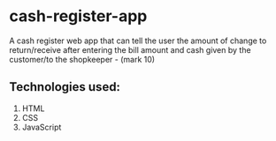 # cash-register-app

A cash register web app that can tell the user the amount of change to return/receive after entering the bill amount and cash given by the customer/to the shopkeeper - (mark 10)

## Technologies used:

1. HTML
1. CSS
1. JavaScript
